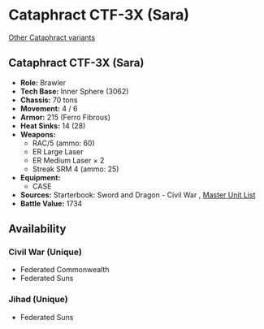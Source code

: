 # Cataphract CTF-3X (Sara) 

[Other Cataphract variants](../cataphract.md) 

## Cataphract CTF-3X (Sara) 

- **Role:** Brawler 
- **Tech Base:** Inner Sphere (3062) 
- **Chassis:** 70 tons 
- **Movement:** 4 / 6 
- **Armor:** 215 (Ferro Fibrous) 
- **Heat Sinks:** 14 (28) 
- **Weapons:** 
  - RAC/5 (ammo: 60) 
  - ER Large Laser 
  - ER Medium Laser × 2 
  - Streak SRM 4 (ammo: 25) 
- **Equipment:** 
  - CASE 
- **Sources:** Starterbook: Sword and Dragon - Civil War , [Master Unit List](http://masterunitlist.info/Unit/Details/472/cataphract-ctf-3x-sara) 
- **Battle Value:** 1734 

## Availability 

### Civil War (Unique) 

- Federated Commonwealth 
- Federated Suns 

### Jihad (Unique) 

- Federated Suns 

